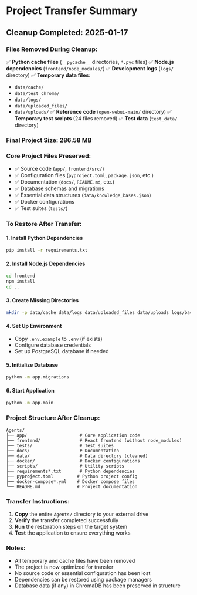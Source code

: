 # Project Transfer Summary

## Cleanup Completed: 2025-01-17

### Files Removed During Cleanup:
✅ **Python cache files** (`__pycache__` directories, `*.pyc` files)
✅ **Node.js dependencies** (`frontend/node_modules/`)
✅ **Development logs** (`logs/` directory)
✅ **Temporary data files**:
   - `data/cache/`
   - `data/test_chroma/`
   - `data/logs/`
   - `data/uploaded_files/`
   - `data/uploads/`
✅ **Reference code** (`open-webui-main/` directory)
✅ **Temporary test scripts** (24 files removed)
✅ **Test data** (`test_data/` directory)

### Final Project Size: **286.58 MB**

### Core Project Files Preserved:
- ✅ Source code (`app/`, `frontend/src/`)
- ✅ Configuration files (`pyproject.toml`, `package.json`, etc.)
- ✅ Documentation (`docs/`, `README.md`, etc.)
- ✅ Database schemas and migrations
- ✅ Essential data structures (`data/knowledge_bases.json`)
- ✅ Docker configurations
- ✅ Test suites (`tests/`)

### To Restore After Transfer:

#### 1. Install Python Dependencies
```bash
pip install -r requirements.txt
```

#### 2. Install Node.js Dependencies  
```bash
cd frontend
npm install
cd ..
```

#### 3. Create Missing Directories
```bash
mkdir -p data/cache data/logs data/uploaded_files data/uploads logs/backend logs/frontend
```

#### 4. Set Up Environment
- Copy `.env.example` to `.env` (if exists)
- Configure database credentials
- Set up PostgreSQL database if needed

#### 5. Initialize Database
```bash
python -m app.migrations
```

#### 6. Start Application
```bash
python -m app.main
```

### Project Structure After Cleanup:
```
Agents/
├── app/                    # Core application code
├── frontend/               # React frontend (without node_modules)
├── tests/                  # Test suites
├── docs/                   # Documentation
├── data/                   # Data directory (cleaned)
├── docker/                 # Docker configurations
├── scripts/                # Utility scripts
├── requirements*.txt       # Python dependencies
├── pyproject.toml         # Python project config
├── docker-compose*.yml    # Docker compose files
└── README.md              # Project documentation
```

### Transfer Instructions:
1. **Copy** the entire `Agents/` directory to your external drive
2. **Verify** the transfer completed successfully
3. **Run** the restoration steps on the target system
4. **Test** the application to ensure everything works

### Notes:
- All temporary and cache files have been removed
- The project is now optimized for transfer
- No source code or essential configuration has been lost
- Dependencies can be restored using package managers
- Database data (if any) in ChromaDB has been preserved in structure
